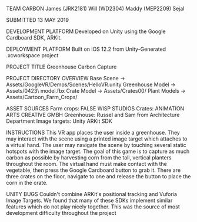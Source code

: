 TEAM CARBON
James (JRK2181)
Will (WD2304)
Maddy (MEP2209)
Sejal

SUBMITTED 13 MAY 2019

DEVELOPMENT PLATFORM
Developed on Unity using the Google Cardboard SDK, ARKit.

DEPLOYMENT PLATFORM
Built on iOS 12.2 from Unity-Generated .xcworkspace project

PROJECT TITLE
Greenhouse Carbon Capture

PROJECT DIRECTORY OVERVIEW
Base Scene -> Assets/GoogleVR/Demos/Scenes/HelloVR.unity 
Greenhouse Model -> Assets/0423\ model.fbx
Crate Model -> Assets/Crates00/
Plant Models -> Assets/Cartoon_Farm_Crops/

ASSET SOURCES
Farm crops: FALSE WISP STUDIOS
Crates: ANIMATION ARTS CREATIVE GMBH
Greenhouse: Russel and Sam from Architecture Department
Image targets: Unity ARKit SDK

INSTRUCTIONS
This VR app places the user inside a greenhouse. They may interact with the scene using a printed image target which attaches to a virtual hand. The user may navigate the scene by touching several static hotspots with the image target. The goal of this game is to capture as much carbon as possible by harvesting corn from the tall, vertical planters throughout the room. The virtual hand must make contact with the vegetable, then press the Google Cardboard button to grab it. There are three crates on the floor, navigate to one and release the button to place the corn in the crate. 

UNITY BUGS
Couldn't combine ARKit's positional tracking and Vuforia Image Targets. We found that many of these SDKs implement similar features which do not play nicely together. This was the source of most development difficulty throughout the project


